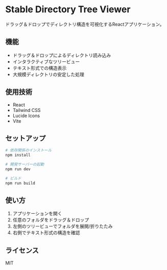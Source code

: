 # Stable Directory Tree Viewer

ドラッグ＆ドロップでディレクトリ構造を可視化するReactアプリケーション。

## 機能

- ドラッグ＆ドロップによるディレクトリ読み込み
- インタラクティブなツリービュー
- テキスト形式での構造表示
- 大規模ディレクトリの安定した処理

## 使用技術

- React
- Tailwind CSS
- Lucide Icons
- Vite

## セットアップ

```bash
# 依存関係のインストール
npm install

# 開発サーバーの起動
npm run dev

# ビルド
npm run build
```

## 使い方

1. アプリケーションを開く
2. 任意のフォルダをドラッグ＆ドロップ
3. 左側のツリービューでフォルダを展開/折りたたみ
4. 右側でテキスト形式の構造を確認

## ライセンス

MIT